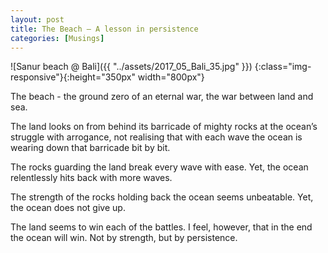 ```yaml
---
layout: post
title: The Beach — A lesson in persistence
categories: [Musings]
---
```


![Sanur beach @ Bali]({{ "../assets/2017_05_Bali_35.jpg" }})
{:class="img-responsive"}{:height="350px" width="800px"}

The beach - the ground zero of an eternal war, the war between land and sea.

The land looks on from behind its barricade of mighty rocks at the ocean’s struggle with arrogance, not realising that with each wave the ocean is wearing down that barricade bit by bit.

The rocks guarding the land break every wave with ease. Yet, the ocean relentlessly hits back with more waves.

The strength of the rocks holding back the ocean seems unbeatable. Yet, the ocean does not give up.

The land seems to win each of the battles. I feel, however, that in the end the ocean will win. Not by strength, but by persistence.
